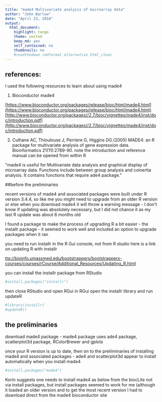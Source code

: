 ```yaml
---
title: "made4 Multivariate analysis of microarray data"
author: "John Barlow"
date: "April 23, 2018"
output: 
  html_document:
    highlight: tango
    theme: united
    keep_md: yes
    self_contained: no
    thumbnails: no
    #readthedown rmdformat alternative html_clean
---
```

## references: 

I used the following resources to learn about using made4

1. Bioconductor made4 

[https://www.bioconductor.org/packages/release/bioc/html/made4.html](https://www.bioconductor.org/packages/release/bioc/html/made4.html)
[http://www.bioconductor.org/packages//2.7/bioc/vignettes/made4/inst/doc/introduction.pdf](http://www.bioconductor.org/packages//2.7/bioc/vignettes/made4/inst/doc/introduction.pdf)

2. Culhane AC, Thioulouse J, Perriere G, Higgins DG.(2005) MADE4: an R package for multivariate analysis of gene expression data. Bioinformatics 21(11):2789-90.
note the introduction and reference manual can be opened from within R 

"made4 is useful for Multivariate data analysis and graphical display of microarray data. Functions include between group analysis and coinertia analysis. It contains functions that require ade4 package."

##before the preliminaries

recent versions of made4 and associated packages were built under R version 3.4.4, so like me you might need to upgrade from an older R version or else when you download made4 it will throw a warning message - I don't know if updating was absolutely necessary, but I did not chance it as my last R update was about 6 months old

I found a package to make the process of upgrading R a bit easier - the installr package - it seemed to work well and included an option to upgrade packages when it ran

you need to run installr in the R Gui console, not from R studio
here is a link on updating R with installr

[ttp://bioinfo.umassmed.edu/bootstrappers/bootstrappers-courses/courses/rCourse/Additional_Resources/Updating_R.html](http://bioinfo.umassmed.edu/bootstrappers/bootstrappers-courses/courses/rCourse/Additional_Resources/Updating_R.html)

you can install the installr package from RStudio

```r
#install.packages("installr")
```
then close RStudio and open RGui
in RGui open the installr library and run updateR

```r
#library(installr)
#updateR()
```

## the preliminaries

download made4 package - made4 package uses ade4 package, scatterplot3d package, RColorBrewer and gplots

once your R version is up to date, then on to the preliiminaries of installing made4 and associated packages - ade4 and scatterplot3d appear to install automatically when you install made4

```r
#install.packages("made4")
```

Korin suggests one needs to install made4 as below from the biocLite not via install packages, but install packages seemed to work for me (although it loaded an older version and to get the most recent version I had to download direct from the made4 bioconductor site


